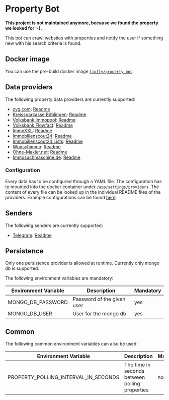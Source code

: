 # Property Bot

**This project is not maintained anymore, because we found the property we looked for :-).**

This bot can crawl websites with properties and notify the user if something new with his search criteria is found.

## Docker image

You can use the pre-build docker image [`liofly/property-bot`](https://hub.docker.com/r/liofly/property-bot).

## Data providers

The following property data providers are currently supported:

- [zvg.com](https://zvg.com): [Readme](src/PropertyBot.ZVG/README.md)
- [Kreissparkasse Böblingen](https://www.kskbb.de/de/home/privatkunden/immobilien/immobilienportal.html): [Readme](src/PropertyBot.Provider.KSK/README.md)
- [Volksbank Immopool](https://www.volksbank-stuttgart.de/immobilien/immobilienangebote/regionale-immobilienangebote.html): [Readme](src/PropertyBot.Provider.VolksbankImmopool/README.md)
- [Volksbank Flowfact](https://www.vorne.de/immobilien/immobilien-finden.html): [Readme](src/PropertyBot.Provider.VolksbankFlowfact/README.md)
- [ImmoXXL](https://www.link-immobilien.info/Angebote.htm): [Readme](src/PropertyBot.Provider.ImmoXXL/README.md)
- [Immobilienscout24](https://portal.immobilienscout24.de): [Readme](src/PropertyBot.Provider.Immoscout/README.md)
- [Immobilienscout24 Lists](https://portal.immobilienscout24.de/ergebnisliste/14652716): [Readme](src/PropertyBot.Provider.ImmoscoutLists/README.md)
- [Wunschimmo](https://www.wunschimmo.de/): [Readme](src/PropertyBot.Provider.Wunschimmo/README.md)
- [Ohne-Makler.net](https://www.ohne-makler.net/): [Readme](src/PropertyBot.Provider.OhneMakler/README.md)
- [Immosuchmaschine.de](https://www.immosuchmaschine.de): [Readme](src/PropertyBot.Provider.Immosuchmaschine/README.md)

### Configuration

Every data has to be configured through a YAML file. The configuration has to mounted into the docker container under `/app/settings/providers`. The content of every file can be looked up in the individual README files
of the providers. Example configurations can be found [here](src/PropertyBot.Service/settings/providers).

## Senders

The following senders are currently supported:

- [Telegram](https://telegram.org): [Readme](src/PropertyBot.Sender.Telegram/README.md)

## Persistence

Only one persistence provider is allowed at runtime. Currently only mongo db is supported.

The following environment variables are mandatory:

| Environment Variable | Description                | Mandatory |
|----------------------|----------------------------|-----------|
| MONGO_DB_PASSWORD    | Password of the given user | yes		|
| MONGO_DB_USER        | User for the mongo db      | yes		| 

## Common

The following common environment variables can also be used:

| Environment Variable                 | Description                                    | Mandatory | Default |
|--------------------------------------|------------------------------------------------|-----------|---------|
| PROPERTY_POLLING_INTERVAL_IN_SECONDS | The time in seconds between polling properties | no        | 600     |